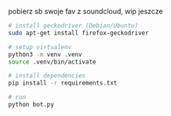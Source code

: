 pobierz sb swoje fav z soundcloud, wip jeszcze

```bash
# install geckodriver (Debian/Ubuntu)
sudo apt-get install firefox-geckodriver

# setup virtualenv
python3 -m venv .venv
source .venv/bin/activate

# install dependencies
pip install -r requirements.txt

# run
python bot.py
```
